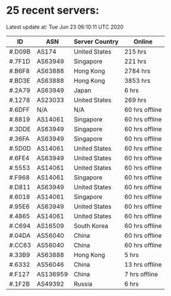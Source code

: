 # 25 recent servers:

Latest update at: Tue Jun 23 06:10:11 UTC 2020

| ID | ASN | Server Country | Online |
| -- | --- | -------------- | ------ |
| #.D09B | AS174 | United States | 215 hrs |
| #.7F1D | AS63949 | Singapore | 221 hrs |
| #.B6F8 | AS63888 | Hong Kong | 2784 hrs |
| #.BD3E | AS63888 | Hong Kong | 3853 hrs |
| #.2A79 | AS63949 | Japan | 6 hrs |
| #.1278 | AS23033 | United States | 269 hrs |
| #.6DFF | N/A | N/A | 60 hrs offline |
| #.8819 | AS14061 | Singapore | 60 hrs offline |
| #.3DDE | AS63949 | Singapore | 60 hrs offline |
| #.36FA | AS63949 | Singapore | 60 hrs offline |
| #.5D0D | AS14061 | United States | 60 hrs offline |
| #.6FE4 | AS63949 | United States | 60 hrs offline |
| #.5553 | AS14061 | United States | 60 hrs offline |
| #.F968 | AS14061 | Singapore | 60 hrs offline |
| #.D811 | AS63949 | United States | 60 hrs offline |
| #.6018 | AS14061 | Singapore | 60 hrs offline |
| #.95E6 | AS63949 | United States | 60 hrs offline |
| #.4865 | AS14061 | United States | 60 hrs offline |
| #.C694 | AS16509 | South Korea | 60 hrs offline |
| #.04DA | AS56040 | China | 60 hrs offline |
| #.CC63 | AS56040 | China | 60 hrs offline |
| #.33B9 | AS63888 | Hong Kong | 5 hrs |
| #.6332 | AS56046 | China | 13 hrs offline |
| #.F127 | AS136959 | China | 7 hrs offline |
| #.1F2B | AS49392 | Russia | 6 hrs |

